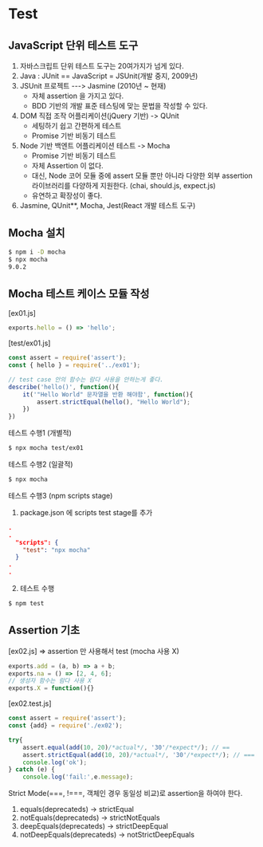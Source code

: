 # Test

## JavaScript 단위 테스트 도구
1. 자바스크립트 단위 테스트 도구는 20여가지가 넘게 있다.
2. Java : JUnit == JavaScript = JSUnit(개발 중지, 2009년)
3. JSUnit 프로젝트 ---> Jasmine (2010년 ~ 현재)
    - 자체 assertion 을 가지고 있다.
    - BDD 기반의 개발 표준 테스팅에 맞는 문법을 작성할 수 있다.
4. DOM 직접 조작 어플리케이션(jQuery 기반)  -> QUnit
    - 세팅하기 쉽고 간편하게 테스트
    - Promise 기반 비동기 테스트
5. Node 기반 백엔트 어플리케이션 테스트 -> Mocha
    - Promise 기반 비동기 테스트
    - 자체 Assertion 이 없다.
    - 대신, Node 코어 모듈 중에 assert 모듈 뿐만 아니라 
      다양한 외부 assertion 라이브러리를 다양하게 지원한다. (chai, should.js, expect.js)
    - 유연하고 확장성이 좋다.
6. Jasmine, QUnit**, Mocha, Jest(React 개발 테스트 도구)

## Mocha 설치
```bash
$ npm i -D mocha
$ npx mocha
9.0.2
```

## Mocha 테스트 케이스 모듈 작성
[ex01.js]
```javascript
exports.hello = () => 'hello';
```

[test/ex01.js]
```javascript
const assert = require('assert');
const { hello } = require('../ex01');

// test case 안의 함수는 람다 사용을 안하는게 좋다.
describe('hello()', function(){
    it('"Hello World" 문자열을 반환 해야함', function(){
        assert.strictEqual(hello(), "Hello World");
    })
})
```

테스트 수행1 (개별적)
```bash
$ npx mocha test/ex01
```

테스트 수행2 (일괄적)
```bash
$ npx mocha
```

테스트 수행3 (npm scripts stage)
1. package.json 에 scripts test stage를 추가 
```json
.
.
  "scripts": {
    "test": "npx mocha"
  }
.
.
```
2. 테스트 수행
```bash
$ npm test
```

## Assertion 기초
[ex02.js] => assertion 만 사용해서 test (mocha 사용 X)
```javascript
exports.add = (a, b) => a + b;
exports.na = () => [2, 4, 6];
// 생성자 함수는 람다 사용 X
exports.X = function(){}
```
[ex02.test.js]
```javascript
const assert = require('assert');
const {add} = require('./ex02');

try{
    assert.equal(add(10, 20)/*actual*/, '30'/*expect*/); // ==
    assert.strictEqual(add(10, 20)/*actual*/, '30'/*expect*/); // === 
    console.log('ok');
} catch (e) {
    console.log('fail:',e.message);
```
Strict Mode(===, !===, 객체인 경우 동일성 비교)로 assertion을 하여야 한다.
1. equals(deprecateds) -> strictEqual
2. notEquals(deprecateds) -> strictNotEquals
3. deepEquals(deprecateds) -> strictDeepEqual
4. notDeepEquals(deprecateds) -> notStrictDeepEquals